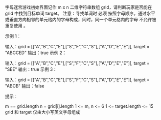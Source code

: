 字母迷宫游戏初始界面记作 m x n 二维字符串数组 grid，请判断玩家是否能在 grid 中找到目标单词 target。
注意：寻找单词时 必须 按照字母顺序，通过水平或垂直方向相邻的单元格内的字母构成，同时，同一个单元格内的字母 不允许被重复使用 。

 



 

示例 1：

输入：grid = [["A","B","C","E"],["S","F","C","S"],["A","D","E","E"]], target = "ABCCED"
输出：true
示例 2：

输入：grid = [["A","B","C","E"],["S","F","C","S"],["A","D","E","E"]], target = "SEE"
输出：true
示例 3：

输入：grid = [["A","B","C","E"],["S","F","C","S"],["A","D","E","E"]], target = "ABCB"
输出：false
 

提示：

m == grid.length
n = grid[i].length
1 <= m, n <= 6
1 <= target.length <= 15
grid 和 target 仅由大小写英文字母组成